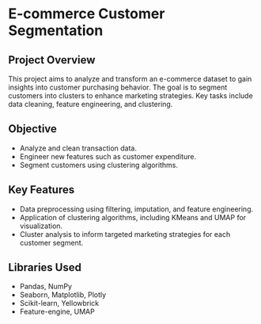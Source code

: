 # E-commerce Customer Segmentation

## Project Overview
This project aims to analyze and transform an e-commerce dataset to gain insights into customer purchasing behavior. The goal is to segment customers into clusters to enhance marketing strategies. Key tasks include data cleaning, feature engineering, and clustering.

## Objective
- Analyze and clean transaction data.
- Engineer new features such as customer expenditure.
- Segment customers using clustering algorithms.

## Key Features
- Data preprocessing using filtering, imputation, and feature engineering.
- Application of clustering algorithms, including KMeans and UMAP for visualization.
- Cluster analysis to inform targeted marketing strategies for each customer segment.

## Libraries Used
- Pandas, NumPy
- Seaborn, Matplotlib, Plotly
- Scikit-learn, Yellowbrick
- Feature-engine, UMAP
